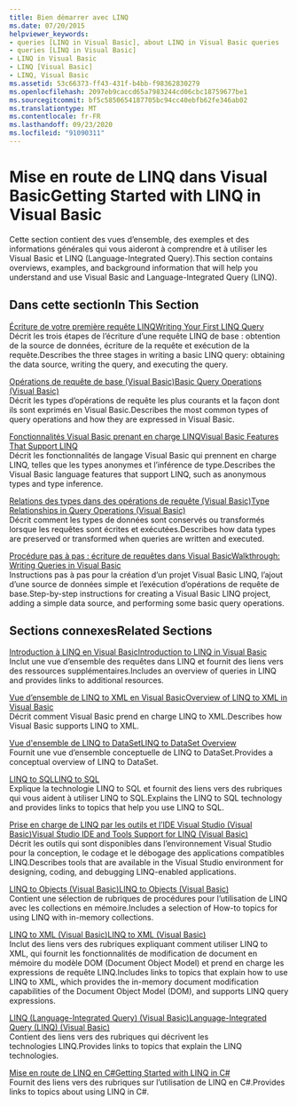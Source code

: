 ```yaml
---
title: Bien démarrer avec LINQ
ms.date: 07/20/2015
helpviewer_keywords:
- queries [LINQ in Visual Basic], about LINQ in Visual Basic queries
- queries [LINQ in Visual Basic]
- LINQ in Visual Basic
- LINQ [Visual Basic]
- LINQ, Visual Basic
ms.assetid: 53c66373-ff43-431f-b4bb-f98362830279
ms.openlocfilehash: 2097eb9caccd65a7983244cd06cbc18759677be1
ms.sourcegitcommit: bf5c5850654187705bc94cc40ebfb62fe346ab02
ms.translationtype: MT
ms.contentlocale: fr-FR
ms.lasthandoff: 09/23/2020
ms.locfileid: "91090311"
---
```

# <a name="getting-started-with-linq-in-visual-basic"></a><span data-ttu-id="25e8c-102">Mise en route de LINQ dans Visual Basic</span><span class="sxs-lookup"><span data-stu-id="25e8c-102">Getting Started with LINQ in Visual Basic</span></span>

<span data-ttu-id="25e8c-103">Cette section contient des vues d’ensemble, des exemples et des informations générales qui vous aideront à comprendre et à utiliser les Visual Basic et LINQ (Language-Integrated Query).</span><span class="sxs-lookup"><span data-stu-id="25e8c-103">This section contains overviews, examples, and background information that will help you understand and use Visual Basic and Language-Integrated Query (LINQ).</span></span>  
  
## <a name="in-this-section"></a><span data-ttu-id="25e8c-104">Dans cette section</span><span class="sxs-lookup"><span data-stu-id="25e8c-104">In This Section</span></span>  

 [<span data-ttu-id="25e8c-105">Écriture de votre première requête LINQ</span><span class="sxs-lookup"><span data-stu-id="25e8c-105">Writing Your First LINQ Query</span></span>](writing-your-first-linq-query.md)  
 <span data-ttu-id="25e8c-106">Décrit les trois étapes de l’écriture d’une requête LINQ de base : obtention de la source de données, écriture de la requête et exécution de la requête.</span><span class="sxs-lookup"><span data-stu-id="25e8c-106">Describes the three stages in writing a basic LINQ query: obtaining the data source, writing the query, and executing the query.</span></span>  
  
 [<span data-ttu-id="25e8c-107">Opérations de requête de base (Visual Basic)</span><span class="sxs-lookup"><span data-stu-id="25e8c-107">Basic Query Operations (Visual Basic)</span></span>](basic-query-operations.md)  
 <span data-ttu-id="25e8c-108">Décrit les types d’opérations de requête les plus courants et la façon dont ils sont exprimés en Visual Basic.</span><span class="sxs-lookup"><span data-stu-id="25e8c-108">Describes the most common types of query operations and how they are expressed in Visual Basic.</span></span>  
  
 [<span data-ttu-id="25e8c-109">Fonctionnalités Visual Basic prenant en charge LINQ</span><span class="sxs-lookup"><span data-stu-id="25e8c-109">Visual Basic Features That Support LINQ</span></span>](features-that-support-linq.md)  
 <span data-ttu-id="25e8c-110">Décrit les fonctionnalités de langage Visual Basic qui prennent en charge LINQ, telles que les types anonymes et l’inférence de type.</span><span class="sxs-lookup"><span data-stu-id="25e8c-110">Describes the Visual Basic language features that support LINQ, such as anonymous types and type inference.</span></span>  
  
 [<span data-ttu-id="25e8c-111">Relations des types dans des opérations de requête (Visual Basic)</span><span class="sxs-lookup"><span data-stu-id="25e8c-111">Type Relationships in Query Operations (Visual Basic)</span></span>](type-relationships-in-query-operations.md)  
 <span data-ttu-id="25e8c-112">Décrit comment les types de données sont conservés ou transformés lorsque les requêtes sont écrites et exécutées.</span><span class="sxs-lookup"><span data-stu-id="25e8c-112">Describes how data types are preserved or transformed when queries are written and executed.</span></span>  
  
 [<span data-ttu-id="25e8c-113">Procédure pas à pas : écriture de requêtes dans Visual Basic</span><span class="sxs-lookup"><span data-stu-id="25e8c-113">Walkthrough: Writing Queries in Visual Basic</span></span>](walkthrough-writing-queries.md)  
 <span data-ttu-id="25e8c-114">Instructions pas à pas pour la création d’un projet Visual Basic LINQ, l’ajout d’une source de données simple et l’exécution d’opérations de requête de base.</span><span class="sxs-lookup"><span data-stu-id="25e8c-114">Step-by-step instructions for creating a Visual Basic LINQ project, adding a simple data source, and performing some basic query operations.</span></span>  
  
## <a name="related-sections"></a><span data-ttu-id="25e8c-115">Sections connexes</span><span class="sxs-lookup"><span data-stu-id="25e8c-115">Related Sections</span></span>  

 [<span data-ttu-id="25e8c-116">Introduction à LINQ en Visual Basic</span><span class="sxs-lookup"><span data-stu-id="25e8c-116">Introduction to LINQ in Visual Basic</span></span>](../../language-features/linq/introduction-to-linq.md)  
 <span data-ttu-id="25e8c-117">Inclut une vue d’ensemble des requêtes dans LINQ et fournit des liens vers des ressources supplémentaires.</span><span class="sxs-lookup"><span data-stu-id="25e8c-117">Includes an overview of queries in LINQ and provides links to additional resources.</span></span>  
  
 [<span data-ttu-id="25e8c-118">Vue d’ensemble de LINQ to XML en Visual Basic</span><span class="sxs-lookup"><span data-stu-id="25e8c-118">Overview of LINQ to XML in Visual Basic</span></span>](../../language-features/xml/overview-of-linq-to-xml.md)  
 <span data-ttu-id="25e8c-119">Décrit comment Visual Basic prend en charge LINQ to XML.</span><span class="sxs-lookup"><span data-stu-id="25e8c-119">Describes how Visual Basic supports LINQ to XML.</span></span>  
  
 [<span data-ttu-id="25e8c-120">Vue d'ensemble de LINQ to DataSet</span><span class="sxs-lookup"><span data-stu-id="25e8c-120">LINQ to DataSet Overview</span></span>](../../../../framework/data/adonet/linq-to-dataset-overview.md)  
 <span data-ttu-id="25e8c-121">Fournit une vue d’ensemble conceptuelle de LINQ to DataSet.</span><span class="sxs-lookup"><span data-stu-id="25e8c-121">Provides a conceptual overview of LINQ to DataSet.</span></span>  
  
 [<span data-ttu-id="25e8c-122">LINQ to SQL</span><span class="sxs-lookup"><span data-stu-id="25e8c-122">LINQ to SQL</span></span>](../../../../framework/data/adonet/sql/linq/index.md)  
 <span data-ttu-id="25e8c-123">Explique la technologie LINQ to SQL et fournit des liens vers des rubriques qui vous aident à utiliser LINQ to SQL.</span><span class="sxs-lookup"><span data-stu-id="25e8c-123">Explains the LINQ to SQL technology and provides links to topics that help you use LINQ to SQL.</span></span>  
  
 [<span data-ttu-id="25e8c-124">Prise en charge de LINQ par les outils et l’IDE Visual Studio (Visual Basic)</span><span class="sxs-lookup"><span data-stu-id="25e8c-124">Visual Studio IDE and Tools Support for LINQ (Visual Basic)</span></span>](visual-studio-ide-and-tools-support-for-linq.md)  
 <span data-ttu-id="25e8c-125">Décrit les outils qui sont disponibles dans l’environnement Visual Studio pour la conception, le codage et le débogage des applications compatibles LINQ.</span><span class="sxs-lookup"><span data-stu-id="25e8c-125">Describes tools that are available in the Visual Studio environment for designing, coding, and debugging LINQ-enabled applications.</span></span>  
  
 [<span data-ttu-id="25e8c-126">LINQ to Objects (Visual Basic)</span><span class="sxs-lookup"><span data-stu-id="25e8c-126">LINQ to Objects (Visual Basic)</span></span>](linq-to-objects.md)  
 <span data-ttu-id="25e8c-127">Contient une sélection de rubriques de procédures pour l’utilisation de LINQ avec les collections en mémoire.</span><span class="sxs-lookup"><span data-stu-id="25e8c-127">Includes a selection of How-to topics for using LINQ with in-memory collections.</span></span>  
  
 [<span data-ttu-id="25e8c-128">LINQ to XML (Visual Basic)</span><span class="sxs-lookup"><span data-stu-id="25e8c-128">LINQ to XML (Visual Basic)</span></span>](../../../../standard/linq/linq-xml-overview.md)  
 <span data-ttu-id="25e8c-129">Inclut des liens vers des rubriques expliquant comment utiliser LINQ to XML, qui fournit les fonctionnalités de modification de document en mémoire du modèle DOM (Document Object Model) et prend en charge les expressions de requête LINQ.</span><span class="sxs-lookup"><span data-stu-id="25e8c-129">Includes links to topics that explain how to use LINQ to XML, which provides the in-memory document modification capabilities of the Document Object Model (DOM), and supports LINQ query expressions.</span></span>  
  
 [<span data-ttu-id="25e8c-130">LINQ (Language-Integrated Query) (Visual Basic)</span><span class="sxs-lookup"><span data-stu-id="25e8c-130">Language-Integrated Query (LINQ) (Visual Basic)</span></span>](index.md)  
 <span data-ttu-id="25e8c-131">Contient des liens vers des rubriques qui décrivent les technologies LINQ.</span><span class="sxs-lookup"><span data-stu-id="25e8c-131">Provides links to topics that explain the LINQ technologies.</span></span>  
  
 [<span data-ttu-id="25e8c-132">Mise en route de LINQ en C#</span><span class="sxs-lookup"><span data-stu-id="25e8c-132">Getting Started with LINQ in C#</span></span>](../../../../csharp/programming-guide/concepts/linq/index.md)  
 <span data-ttu-id="25e8c-133">Fournit des liens vers des rubriques sur l’utilisation de LINQ en C#.</span><span class="sxs-lookup"><span data-stu-id="25e8c-133">Provides links to topics about using LINQ in C#.</span></span>
